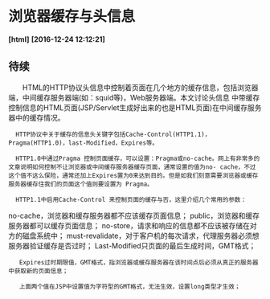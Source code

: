 # 浏览器缓存与头信息
**[html]**   **[2016-12-24 12:12:21]**


## 待续 

　　HTML的HTTP协议头信息中控制着页面在几个地方的缓存信息，包括浏览器端，中间缓存服务器端(如：squid等)，Web服务器端。本文讨论头信息 中带缓存控制信息的HTML页面(JSP/Servlet生成好出来的也是HTML页面)在中间缓存服务器中的缓存情况。

      HTTP协议中关于缓存的信息头关键字包括Cache-Control(HTTP1.1)，Pragma(HTTP1.0)，last-Modified，Expires等。

      HTTP1.0中通过Pragma 控制页面缓存，可以设置：Pragma或no-cache。网上有非常多的文章说明如何控制不让浏览器或中间缓存服务器缓存页面，通常设置的值为no- cache，不过这个值不这么保险，通常还加上Expires置为0来达到目的。但是如我们刻意需要浏览器或缓存服务器缓存住我们的页面这个值则要设置为 Pragma。

      HTTP1.1中启用Cache-Control 来控制页面的缓存与否，这里介绍几个常用的参数：

no-cache，浏览器和缓存服务器都不应该缓存页面信息；
public，浏览器和缓存服务器都可以缓存页面信息；
no-store，请求和响应的信息都不应该被存储在对方的磁盘系统中；
must-revalidate，对于客户机的每次请求，代理服务器必须想服务器验证缓存是否过时；
       Last-Modified只页面的最后生成时间，GMT格式；

       Expires过时期限值，GMT格式，指浏览器或缓存服务器在该时间点后必须从真正的服务器中获取新的页面信息；

       上面两个值在JSP中设置值为字符型的GMT格式，无法生效，设置long类型才生效；



